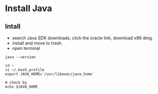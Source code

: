 # Install Java

## Intall
- search Java SDK downloads, click the oracle link, download x86 dmg.
- install and move to trash.
- open terminal
```
java --version

cd ~
vi ~/.bash_profile
export JAVA_HOME=`/usr/libexec/java_home`

# check by
echo $JAVA_HOME
```

